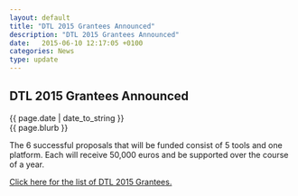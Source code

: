 ```yaml
---
layout: default
title: "DTL 2015 Grantees Announced"
description: "DTL 2015 Grantees Announced"
date:   2015-06-10 12:17:05 +0100
categories: News
type: update
---
```


<div class="post-container">
<h2> DTL 2015 Grantees Announced</h2> 

<div class="post-date">
{{ page.date | date_to_string }}
</div>

<div class="blurb">
{{ page.blurb }}
</div>

<div class="post-body">
<p>
 The 6 successful proposals that will be funded consist of 5 tools and one platform. Each will receive 50,000 euros and be supported over the course of a year. </p>
 
<p><a href="/grantees.html">Click here for the list of DTL 2015 Grantees.</a></p>
</p>
<!-- <div class="row left-aligned">		
				<div class="col-sm-4"></div>
				<div class="col-sm-8 col-md-8 col-lg-8"><p>
	<a href="http://sheriff.dynu.com/views/home">$heriff <i class="fa fa-external-link fa-1x" style="color:#424242;"></i></a>, a browser add-on to help identify price discrimination online, was demoed during the conference.</p></div>
			</div>  -->

<!-- close post body -->
</div>
</div>
